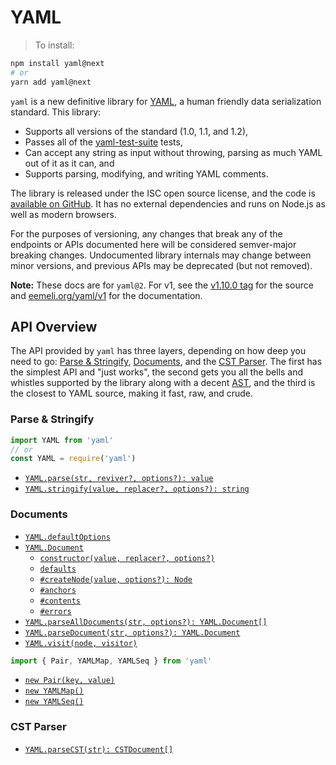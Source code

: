 # YAML

> To install:

```sh
npm install yaml@next
# or
yarn add yaml@next
```

`yaml` is a new definitive library for [YAML](http://yaml.org/), a human friendly data serialization standard. This library:

- Supports all versions of the standard (1.0, 1.1, and 1.2),
- Passes all of the [yaml-test-suite](https://github.com/yaml/yaml-test-suite) tests,
- Can accept any string as input without throwing, parsing as much YAML out of it as it can, and
- Supports parsing, modifying, and writing YAML comments.

The library is released under the ISC open source license, and the code is [available on GitHub](https://github.com/eemeli/yaml/).
It has no external dependencies and runs on Node.js as well as modern browsers.

For the purposes of versioning, any changes that break any of the endpoints or APIs documented here will be considered semver-major breaking changes. Undocumented library internals may change between minor versions, and previous APIs may be deprecated (but not removed).

**Note:** These docs are for `yaml@2`. For v1, see the [v1.10.0 tag](https://github.com/eemeli/yaml/tree/v1.10.0) for the source and [eemeli.org/yaml/v1](https://eemeli.org/yaml/v1/) for the documentation.

## API Overview

The API provided by `yaml` has three layers, depending on how deep you need to go: [Parse & Stringify](#parse-amp-stringify), [Documents](#documents), and the [CST Parser](#cst-parser). The first has the simplest API and "just works", the second gets you all the bells and whistles supported by the library along with a decent [AST](#content-nodes), and the third is the closest to YAML source, making it fast, raw, and crude.

<h3>Parse & Stringify</h3>

```js
import YAML from 'yaml'
// or
const YAML = require('yaml')
```

- [`YAML.parse(str, reviver?, options?): value`](#yaml-parse)
- [`YAML.stringify(value, replacer?, options?): string`](#yaml-stringify)

<h3>Documents</h3>

- [`YAML.defaultOptions`](#options)
- [`YAML.Document`](#documents)
  - [`constructor(value, replacer?, options?)`](#creating-documents)
  - [`defaults`](#options)
  - [`#createNode(value, options?): Node`](#creating-nodes)
  - [`#anchors`](#working-with-anchors)
  - [`#contents`](#content-nodes)
  - [`#errors`](#errors)
- [`YAML.parseAllDocuments(str, options?): YAML.Document[]`](#parsing-documents)
- [`YAML.parseDocument(str, options?): YAML.Document`](#parsing-documents)
- [`YAML.visit(node, visitor)`](#modifying-nodes)

```js
import { Pair, YAMLMap, YAMLSeq } from 'yaml'
```

- [`new Pair(key, value)`](#creating-nodes)
- [`new YAMLMap()`](#creating-nodes)
- [`new YAMLSeq()`](#creating-nodes)

<h3>CST Parser</h3>

- [`YAML.parseCST(str): CSTDocument[]`](#parsecst)
